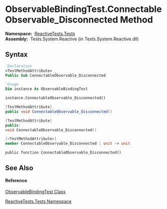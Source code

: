# ObservableBindingTest.ConnectableObservable\_Disconnected Method

**Namespace:**  [ReactiveTests.Tests](ReactiveTests.Tests\ReactiveTests.Tests.md)  
**Assembly:**  Tests.System.Reactive (in Tests.System.Reactive.dll)

## Syntax

```vb
'Declaration
<TestMethodAttribute> _
Public Sub ConnectableObservable_Disconnected
```

```vb
'Usage
Dim instance As ObservableBindingTest

instance.ConnectableObservable_Disconnected()
```

```csharp
[TestMethodAttribute]
public void ConnectableObservable_Disconnected()
```

```c++
[TestMethodAttribute]
public:
void ConnectableObservable_Disconnected()
```

```fsharp
[<TestMethodAttribute>]
member ConnectableObservable_Disconnected : unit -> unit 
```

```jscript
public function ConnectableObservable_Disconnected()
```

## See Also

#### Reference

[ObservableBindingTest Class](ObservableBindingTest\ObservableBindingTest.md)

[ReactiveTests.Tests Namespace](ReactiveTests.Tests\ReactiveTests.Tests.md)




